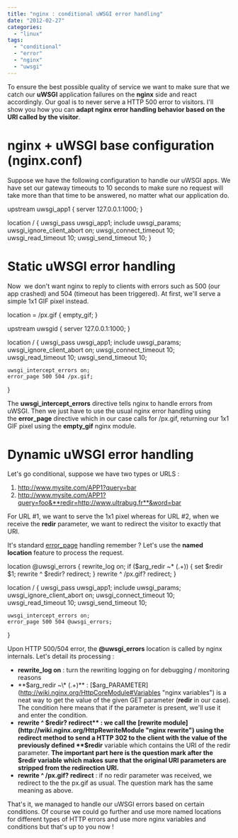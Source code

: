 ```yaml
---
title: "nginx : conditional uWSGI error handling"
date: "2012-02-27"
categories: 
  - "linux"
tags: 
  - "conditional"
  - "error"
  - "nginx"
  - "uwsgi"
---
```


To ensure the best possible quality of service we want to make sure that we catch our **uWSGI** application failures on the **nginx** side and react accordingly. Our goal is to never serve a HTTP 500 error to visitors. I'll show you how you can **adapt nginx error handling behavior based on the URI called by the visitor**.

# nginx + uWSGI base configuration (nginx.conf)

Suppose we have the following configuration to handle our uWSGI apps. We have set our gateway timeouts to 10 seconds to make sure no request will take more than that time to be answered, no matter what our application do.

upstream uwsgi_app1  {
	server 127.0.0.1:1000;
}

location / {
	uwsgi_pass uwsgi_app1;
	include uwsgi_params;
	uwsgi_ignore_client_abort on;
	uwsgi_connect_timeout 10;
	uwsgi_read_timeout 10;
	uwsgi_send_timeout 10;
}

# Static uWSGI error handling

Now  we don't want nginx to reply to clients with errors such as 500 (our app crashed) and 504 (timeout has been triggered). At first, we'll serve a simple 1x1 GIF pixel instead.

location = /px.gif {
	empty_gif;
}

upstream uwsgid  {
	server 127.0.0.1:1000;
}

location / {
	uwsgi_pass uwsgi_app1;
	include uwsgi_params;
	uwsgi_ignore_client_abort on;
	uwsgi_connect_timeout 10;
	uwsgi_read_timeout 10;
	uwsgi_send_timeout 10;

	uwsgi_intercept_errors on;
	error_page 500 504 /px.gif;
}

The **uwsgi_intercept_errors** directive tells nginx to handle errors from uWSGI. Then we just have to use the usual nginx error handling using the **error_page** directive which in our case calls for /px.gif, returning our 1x1 GIF pixel using the **empty_gif** nginx module.

# Dynamic uWSGI error handling

Let's go conditional, suppose we have two types or URLS :

1. http://www.mysite.com/APP1?query=bar
2. http://www.mysite.com/APP1?query=foo&**redir=http://www.ultrabug.fr**&word=bar

For URL #1, we want to serve the 1x1 pixel whereas for URL #2, when we receive the **redir** parameter, we want to redirect the visitor to exactly that URI.

It's standard [error_page](http://wiki.nginx.org/HttpCoreModule#error_page "error_page") handling remember ? Let's use the **named location** feature to process the request.

location @uwsgi_errors {
	rewrite_log on;
	if ($arg_redir ~\* (.+)) {
		set $redir $1;
		rewrite ^ $redir? redirect;
	}
	rewrite ^ /px.gif? redirect;
}

location / {
	uwsgi_pass uwsgi_app1;
	include uwsgi_params;
	uwsgi_ignore_client_abort on;
	uwsgi_connect_timeout 10;
	uwsgi_read_timeout 10;
	uwsgi_send_timeout 10;

	uwsgi_intercept_errors on;
	error_page 500 504 @uwsgi_errors;
}

Upon HTTP 500/504 error, the **@uwsgi_errors** location is called by nginx internals. Let's detail its processing :

- **rewrite_log on** : turn the rewriting logging on for debugging / monitoring reasons
- **$arg_redir ~\* (.+)** : [$arg_PARAMETER](http://wiki.nginx.org/HttpCoreModule#Variables "nginx variables") is a neat way to get the value of the given GET parameter (**redir** in our case). The condition here means that if the parameter is present, we'll use it and enter the condition.
- **rewrite ^ $redir? redirect** : we call the [rewrite module](http://wiki.nginx.org/HttpRewriteModule "nginx rewrite") using the redirect method to send a HTTP 302 to the client with the value of the previously defined **$redir** variable which contains the URI of the redir parameter. **The important part here is the question mark after the $redir variable which makes sure that the original URI parameters are stripped from the redirection URI.**
- **rewrite ^ /px.gif? redirect** : if no redir parameter was received, we redirect to the the px.gif as usual. The question mark has the same meaning as above.

That's it, we managed to handle our uWSGI errors based on certain conditions. Of course we could go further and use more named locations for different types of HTTP errors and use more nginx variables and conditions but that's up to you now !
